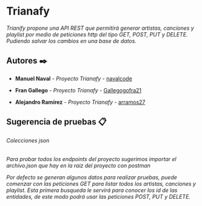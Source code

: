 # Trianafy

_Trianify propone una API REST que permitirá generar artistas, canciones y playlist por medio de peticiones http del tipo GET, POST, PUT y DELETE. 
Pudiendo salvar los cambios en una base de datos._

## Autores ✒️

* **Manuel Naval** - *Proyecto Trianafy* - [navalcode](https://github.com/navalcode)

* **Fran Gallego** - *Proyecto Trianafy* - [Gallegogofra21](https://github.com/Gallegogofra21)

* **Alejandro Ramírez** - *Proyecto Trianafy* - [arramos27](https://github.com/arramos270)

## Sugerencia de pruebas 📋

###### Colecciones json

_Para probar todos los endpoints del proyecto sugerimos importar el archivo.json que hay en la raiz del proyecto con postman_

_Por defecto se generan algunos datos para realizar pruebas, puede comenzar con las peticiones GET para listar todos los artistas, canciones y playlist.
Esta primera busqueda le servirá para conocer los id de las entidades, de este modo podrá usar las peticiones POST, PUT y DELETE._




